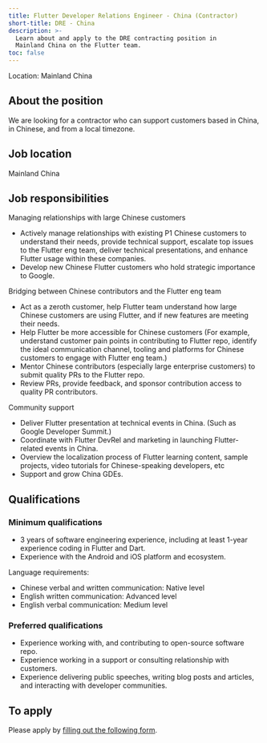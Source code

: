 ```yaml
---
title: Flutter Developer Relations Engineer - China (Contractor)
short-title: DRE - China
description: >-
  Learn about and apply to the DRE contracting position in
  Mainland China on the Flutter team.
toc: false
---
```


Location: Mainland China

## About the position

We are looking for a contractor who can support
customers based in China, in Chinese,
and from a local timezone.

## Job location

Mainland China

## Job responsibilities

Managing relationships with large Chinese customers

* Actively manage relationships with existing P1
  Chinese customers to understand their needs,
  provide technical support, escalate top issues
  to the Flutter eng team, deliver technical presentations,
  and enhance Flutter usage within these companies.
* Develop new Chinese Flutter customers who hold
  strategic importance to Google.

Bridging between Chinese contributors and the Flutter eng team

* Act as a zeroth customer,
  help Flutter team understand how large
  Chinese customers are using Flutter,
  and if new features are meeting their needs.
* Help Flutter be more accessible for Chinese customers
  (For example, understand customer pain points in contributing
  to Flutter repo, identify the ideal communication channel,
  tooling and platforms for Chinese customers to engage with
  Flutter eng team.)
* Mentor Chinese contributors
  (especially large enterprise customers)
  to submit quality PRs to the Flutter repo.
* Review PRs, provide feedback,
  and sponsor contribution access to quality PR contributors.

Community support

* Deliver Flutter presentation at technical events in
  China. (Such as Google Developer Summit.)
* Coordinate with Flutter DevRel and marketing in
  launching Flutter-related events in China.
* Overview the localization process of Flutter
  learning content, sample projects, video tutorials
  for Chinese-speaking developers, etc
* Support and grow China GDEs.

## Qualifications

### Minimum qualifications

* 3 years of software engineering experience,
  including at least 1-year experience coding in
  Flutter and Dart.
* Experience with the Android and iOS platform and ecosystem.

Language requirements:

* Chinese verbal and written communication: Native level
* English written communication: Advanced level
* English verbal communication: Medium level

### Preferred qualifications

* Experience working with,
  and contributing to open-source software repo.
* Experience working in a support or consulting
  relationship with customers.
* Experience delivering public speeches,
  writing blog posts and articles,
  and interacting with developer communities.

## To apply

Please apply by
[filling out the following form](https://flutter.dev/go/job).

